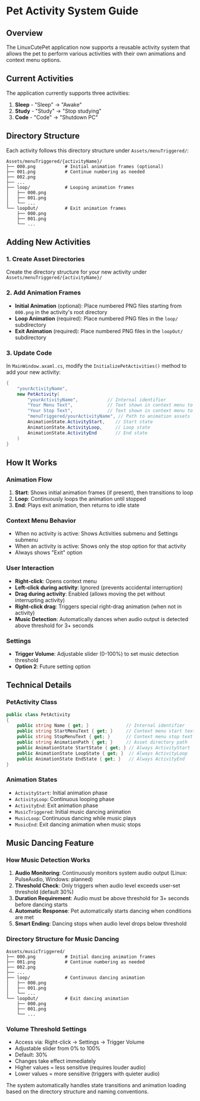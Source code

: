 # Pet Activity System Guide

## Overview
The LinuxCutePet application now supports a reusable activity system that allows the pet to perform various activities with their own animations and context menu options.

## Current Activities
The application currently supports three activities:

1. **Sleep** - "Sleep" → "Awake"
2. **Study** - "Study" → "Stop studying"  
3. **Code** - "Code" → "Shutdown PC"

## Directory Structure
Each activity follows this directory structure under `Assets/menuTriggered/`:

```
Assets/menuTriggered/{activityName}/
├── 000.png           # Initial animation frames (optional)
├── 001.png           # Continue numbering as needed
├── 002.png
├── ...
├── loop/             # Looping animation frames
│   ├── 000.png
│   ├── 001.png
│   └── ...
└── loopOut/          # Exit animation frames
    ├── 000.png
    ├── 001.png
    └── ...
```

## Adding New Activities

### 1. Create Asset Directories
Create the directory structure for your new activity under `Assets/menuTriggered/{activityName}/`

### 2. Add Animation Frames
- **Initial Animation** (optional): Place numbered PNG files starting from `000.png` in the activity's root directory
- **Loop Animation** (required): Place numbered PNG files in the `loop/` subdirectory
- **Exit Animation** (required): Place numbered PNG files in the `loopOut/` subdirectory

### 3. Update Code
In `MainWindow.axaml.cs`, modify the `InitializePetActivities()` method to add your new activity:

```csharp
{
    "yourActivityName",
    new PetActivity(
        "yourActivityName",           // Internal identifier
        "Your Menu Text",             // Text shown in context menu to start
        "Your Stop Text",             // Text shown in context menu to stop
        "menuTriggered/yourActivityName", // Path to animation assets
        AnimationState.ActivityStart,    // Start state
        AnimationState.ActivityLoop,     // Loop state  
        AnimationState.ActivityEnd       // End state
    )
}
```

## How It Works

### Animation Flow
1. **Start**: Shows initial animation frames (if present), then transitions to loop
2. **Loop**: Continuously loops the animation until stopped
3. **End**: Plays exit animation, then returns to idle state

### Context Menu Behavior
- When no activity is active: Shows Activities submenu and Settings submenu
- When an activity is active: Shows only the stop option for that activity
- Always shows "Exit" option

### User Interaction
- **Right-click**: Opens context menu
- **Left-click during activity**: Ignored (prevents accidental interruption)
- **Drag during activity**: Enabled (allows moving the pet without interrupting activity)
- **Right-click drag**: Triggers special right-drag animation (when not in activity)
- **Music Detection**: Automatically dances when audio output is detected above threshold for 3+ seconds

### Settings
- **Trigger Volume**: Adjustable slider (0-100%) to set music detection threshold
- **Option 2**: Future setting option

## Technical Details

### PetActivity Class
```csharp
public class PetActivity
{
    public string Name { get; }              // Internal identifier
    public string StartMenuText { get; }     // Context menu start text
    public string StopMenuText { get; }      // Context menu stop text  
    public string AnimationPath { get; }     // Asset directory path
    public AnimationState StartState { get; } // Always ActivityStart
    public AnimationState LoopState { get; }  // Always ActivityLoop
    public AnimationState EndState { get; }   // Always ActivityEnd
}
```

### Animation States
- `ActivityStart`: Initial animation phase
- `ActivityLoop`: Continuous looping phase  
- `ActivityEnd`: Exit animation phase
- `MusicTriggered`: Initial music dancing animation
- `MusicLoop`: Continuous dancing while music plays
- `MusicEnd`: Exit dancing animation when music stops

## Music Dancing Feature

### How Music Detection Works
1. **Audio Monitoring**: Continuously monitors system audio output (Linux: PulseAudio, Windows: planned)
2. **Threshold Check**: Only triggers when audio level exceeds user-set threshold (default 30%)
3. **Duration Requirement**: Audio must be above threshold for 3+ seconds before dancing starts
4. **Automatic Response**: Pet automatically starts dancing when conditions are met
5. **Smart Ending**: Dancing stops when audio level drops below threshold

### Directory Structure for Music Dancing
```
Assets/musicTriggered/
├── 000.png           # Initial dancing animation frames
├── 001.png           # Continue numbering as needed
├── 002.png
├── ...
├── loop/             # Continuous dancing animation
│   ├── 000.png
│   ├── 001.png
│   └── ...
└── loopOut/          # Exit dancing animation
    ├── 000.png
    ├── 001.png
    └── ...
```

### Volume Threshold Settings
- Access via: Right-click → Settings → Trigger Volume
- Adjustable slider from 0% to 100%
- Default: 30%
- Changes take effect immediately
- Higher values = less sensitive (requires louder audio)
- Lower values = more sensitive (triggers with quieter audio)

The system automatically handles state transitions and animation loading based on the directory structure and naming conventions.
